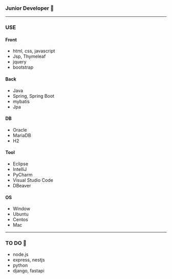 ###  Junior Developer 🌱
---
### USE
#### Front
- html, css, javascript
- Jsp, Thymeleaf
- jquery
- bootstrap

#### Back
- Java
- Spring, Spring Boot
- mybatis
- Jpa

#### DB
- Oracle
- MariaDB
- H2

#### Tool
- Eclipse
- IntelliJ
- PyCharm
- Visual Studio Code
- DBeaver

#### OS
- Window
- Ubuntu
- Centos
- Mac
---
 ### TO DO 💬
 - node.js
 - express, nestjs
 - python
 - django, fastapi
 
<!--
**KIMMOONKWAN/KIMMOONKWAN** is a ✨ _special_ ✨ repository because its `README.md` (this file) appears on your GitHub profile.

Here are some ideas to get you started:

- 🔭 I’m currently working on ...
- 🌱 I’m currently learning ...
- 👯 I’m looking to collaborate on ...
- 🤔 I’m looking for help with ...
- 💬 Ask me about ...
- 📫 How to reach me: ...
- 😄 Pronouns: ...
- ⚡ Fun fact: ...
-->
